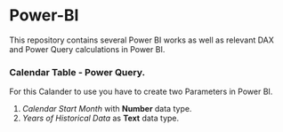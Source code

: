 # Power-BI
This repository contains several Power BI works as well as relevant DAX and Power Query calculations in Power BI.


### Calendar Table - Power Query.

For this Calander to use you have to create two Parameters in Power BI.

1. _Calendar Start Month_ with **Number** data type.
2. _Years of Historical Data_ as **Text** data type.
